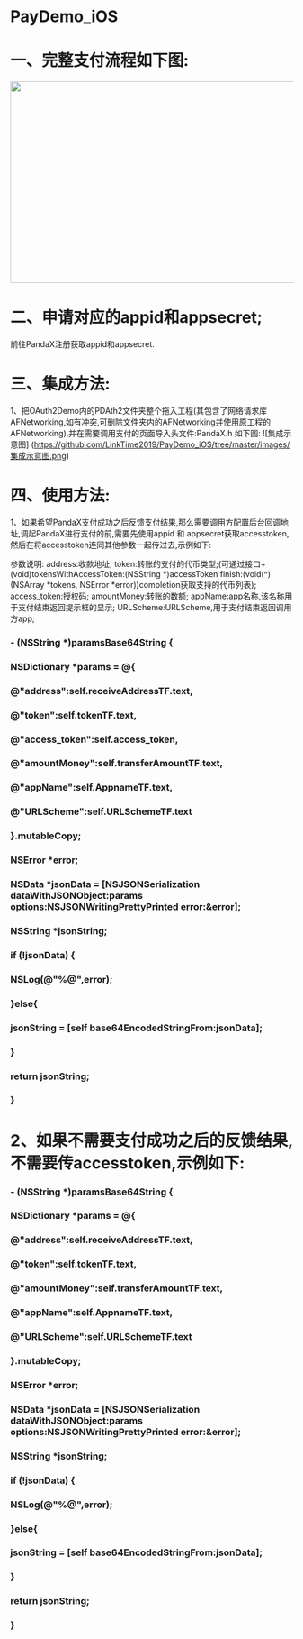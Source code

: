 # PayDemo_iOS

# 一、完整支付流程如下图:
<div align=center><img width="598" height="358" src="https://github.com/LinkTime2019/PayDemo_iOS/tree/master/images/OAuth2流程.png"/></div>

# 二、申请对应的appid和appsecret;
前往PandaX注册获取appid和appsecret.

# 三、集成方法:
1、把OAuth2Demo内的PDAth2文件夹整个拖入工程(其包含了网络请求库AFNetworking,如有冲突,可删除文件夹内的AFNetworking并使用原工程的AFNetworking),并在需要调用支付的页面导入头文件:PandaX.h
如下图:
![集成示意图] (https://github.com/LinkTime2019/PayDemo_iOS/tree/master/images/集成示意图.png)

# 四、使用方法:
1、如果希望PandaX支付成功之后反馈支付结果,那么需要调用方配置后台回调地址,调起PandaX进行支付的前,需要先使用appid 和 appsecret获取accesstoken,然后在将accesstoken连同其他参数一起传过去,示例如下:

参数说明:
address:收款地址;
token:转账的支付的代币类型;(可通过接口+ (void)tokensWithAccessToken:(NSString *)accessToken finish:(void(^)(NSArray *tokens, NSError *error))completion获取支持的代币列表);
access_token:授权码;
amountMoney:转账的数额;
appName:app名称,该名称用于支付结束返回提示框的显示; URLScheme:URLScheme,用于支付结束返回调用方app;

### - (NSString *)paramsBase64String {
###     NSDictionary *params = @{
###                              @"address":self.receiveAddressTF.text,
###                              @"token":self.tokenTF.text,
###                              @"access_token":self.access_token,
###                              @"amountMoney":self.transferAmountTF.text,
###                              @"appName":self.AppnameTF.text,
###                              @"URLScheme":self.URLSchemeTF.text             
###     					}.mutableCopy;
###     NSError *error;
###     NSData *jsonData = [NSJSONSerialization dataWithJSONObject:params options:NSJSONWritingPrettyPrinted error:&error];
###     NSString *jsonString;
###     if (!jsonData) {
###         NSLog(@"%@",error);
###     }else{
###         jsonString = [self base64EncodedStringFrom:jsonData];
###     }
###     return jsonString;
### }

# 2、如果不需要支付成功之后的反馈结果,不需要传accesstoken,示例如下:

### - (NSString *)paramsBase64String {
###     NSDictionary *params = @{
###                              @"address":self.receiveAddressTF.text,
###                              		@"token":self.tokenTF.text,
###                              		@"amountMoney":self.transferAmountTF.text,
###                              		@"appName":self.AppnameTF.text,
###                              		@"URLScheme":self.URLSchemeTF.text
###                              		}.mutableCopy;
###     NSError *error;
###     NSData *jsonData = [NSJSONSerialization dataWithJSONObject:params options:NSJSONWritingPrettyPrinted error:&error];
###     NSString *jsonString;
###     if (!jsonData) {
###         NSLog(@"%@",error);
###     }else{
###         jsonString = [self base64EncodedStringFrom:jsonData];
###     }
###     return jsonString;
### }



